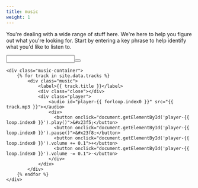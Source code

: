 ```yaml
---
title: music
weight: 1
---
```

<div class="flexbox">
	<div class="copy-area">
		<p>
			You're dealing with a wide range of stuff here. We're here to help you figure out what you're looking for. Start by entering a key phrase to help identify what you'd like to listen to.
		</p> 
		<input class="input" type="text" ><button class="btn" type="submit"></button>
	</div>

	<div class="music-container">
		{% for track in site.data.tracks %}
			<div class="music">
				<label>{{ track.title }}</label>
				<div class="close"></div>
				<div class="player">
					<audio id="player-{{ forloop.index0 }}" src="{{ track.mp3 }}"></audio>
					<div> 
					  <button onclick="document.getElementById('player-{{ loop.index0 }}').play()">&#x23f5;</button> 
					  <button onclick="document.getElementById('player-{{ loop.index0 }}').pause()">&#x23f8;</button> 
					  <button onclick="document.getElementById('player-{{ loop.index0 }}').volume += 0.1">+</button> 
					  <button onclick="document.getElementById('player-{{ loop.index0 }}').volume -= 0.1">-</button> 
					</div>
				</div>
			</div>
		{% endfor %}
	</div>
</div>